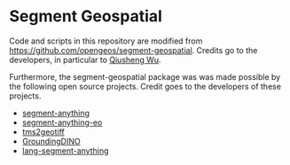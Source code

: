 # Segment Geospatial

Code and scripts in this repository are modified from https://github.com/opengeos/segment-geospatial. Credits go to the developers, in particular to [Qiusheng Wu](https://github.com/giswqs). 

Furthermore, the segment-geospatial package was was made possible by the following open source projects. Credit goes to the developers of these projects.

- [segment-anything](https://github.com/facebookresearch/segment-anything)
- [segment-anything-eo](https://github.com/aliaksandr960/segment-anything-eo)
- [tms2geotiff](https://github.com/gumblex/tms2geotiff)
- [GroundingDINO](https://github.com/IDEA-Research/GroundingDINO)
- [lang-segment-anything](https://github.com/luca-medeiros/lang-segment-anything)